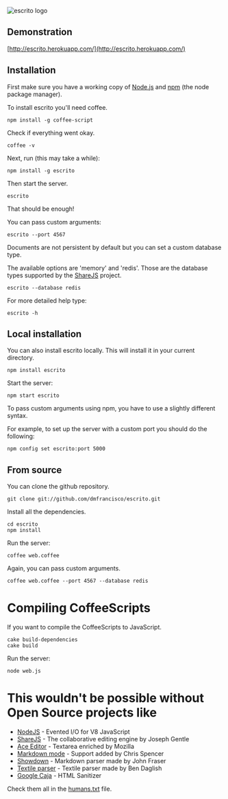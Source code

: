 ![escrito logo](http://dmfranc.com/assets/escrito.png)

## Demonstration
[http://escrito.herokuapp.com/](http://escrito.herokuapp.com/)


## Installation

First make sure you have a working copy of [Node.js](http://nodejs.org/) and [npm](http://npmjs.org/) (the node package manager).

To install escrito you'll need coffee.

    npm install -g coffee-script

Check if everything went okay.

    coffee -v

Next, run (this may take a while):

    npm install -g escrito

Then start the server.

    escrito

That should be enough!

You can pass custom arguments:

    escrito --port 4567

Documents are not persistent by default but you can set a custom database type.

The available options are 'memory' and 'redis'. Those are the database types supported by the [ShareJS](https://github.com/josephg/ShareJS/) project.

    escrito --database redis

For more detailed help type:

    escrito -h


## Local installation

You can also install escrito locally. This will install it in your current directory.

    npm install escrito

Start the server:

    npm start escrito

To pass custom arguments using npm, you have to use a slightly different syntax.

For example, to set up the server with a custom port you should do the following:

    npm config set escrito:port 5000


## From source

You can clone the github repository.

    git clone git://github.com/dmfrancisco/escrito.git

Install all the dependencies.

    cd escrito
    npm install

Run the server:

    coffee web.coffee

Again, you can pass custom arguments.

    coffee web.coffee --port 4567 --database redis


# Compiling CoffeeScripts

If you want to compile the CoffeeScripts to JavaScript.

    cake build-dependencies
    cake build

Run the server:

    node web.js


# This wouldn't be possible without Open Source projects like

* [NodeJS](http://nodejs.org/) - Evented I/O for V8 JavaScript
* [ShareJS](https://github.com/josephg/ShareJS/) - The collaborative editing engine by Joseph Gentle
* [Ace Editor](https://github.com/ajaxorg/ace/) - Textarea enriched by Mozilla
* [Markdown mode](https://github.com/fivesixty/notepages/) - Support added by Chris Spencer
* [Showdown](https://github.com/fivesixty/mdext/) - Markdown parser made by John Fraser
* [Textile parser](https://github.com/miebach/js-textile/) - Textile parser made by Ben Daglish
* [Google Caja](http://code.google.com/p/google-caja/) - HTML Sanitizer

Check them all in the [humans.txt](http://escrito.herokuapp.com/humans.txt) file.
